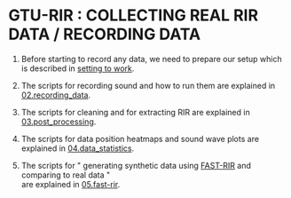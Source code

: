 # GTU-RIR : COLLECTING REAL RIR DATA / RECORDING DATA

1. Before starting to record any data, we need to prepare our setup which is described in [setting to work][setting_to_work].

2. The scripts for recording sound and how to run them are explained in [02.recording_data][02.recording_data].

3. The scripts for cleaning and for extracting RIR are explained in [03.post_processing][03.post_processing].

4. The scripts for data position heatmaps and sound wave plots are explained in [04.data_statistics][04.data_statistics].
 
5. The scripts for " generating synthetic data using [FAST-RIR][FAST-RIR] and comparing to real data "   
   are explained in [05.fast-rir][05.fast-rir].
 
[setting_to_work]: 01.setting_to_work/README.md
[02.recording_data]: 02.recording_data/README.md
[03.post_processing]: 03.post_processing/README.md
[04.data_statistics]: 04.data_statistics/README.md
[05.fast-rir]: 05.fast-rir/README.md
[FAST-RIR]: https://github.com/anton-jeran/FAST-RIR